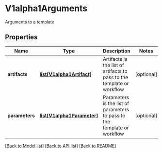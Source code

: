 # V1alpha1Arguments

Arguments to a template
## Properties
Name | Type | Description | Notes
------------ | ------------- | ------------- | -------------
**artifacts** | [**list[V1alpha1Artifact]**](V1alpha1Artifact.md) | Artifacts is the list of artifacts to pass to the template or workflow | [optional] 
**parameters** | [**list[V1alpha1Parameter]**](V1alpha1Parameter.md) | Parameters is the list of parameters to pass to the template or workflow | [optional] 

[[Back to Model list]](../README.md#documentation-for-models) [[Back to API list]](../README.md#documentation-for-api-endpoints) [[Back to README]](../README.md)


